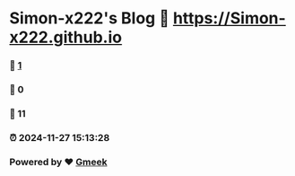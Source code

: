# Simon-x222's Blog :link: https://Simon-x222.github.io 
### :page_facing_up: [1](https://Simon-x222.github.io/tag.html) 
### :speech_balloon: 0 
### :hibiscus: 11 
### :alarm_clock: 2024-11-27 15:13:28 
### Powered by :heart: [Gmeek](https://github.com/Meekdai/Gmeek)
